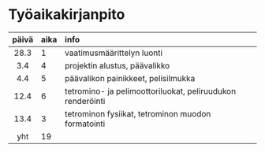 # Työaikakirjanpito

| päivä | aika | info  |
| :----:|:-----| :-----|
| 28.3 |  1   | vaatimusmäärittelyn luonti |
| 3.4 |  4   | projektin alustus, päävalikko |
| 4.4 |  5   | päävalikon painikkeet, pelisilmukka |
| 12.4 |  6   | tetromino- ja pelimoottoriluokat, peliruudukon renderöinti |
| 13.4 |  3   | tetrominon fysiikat, tetrominon muodon formatointi |
| yht   | 19 | | 
